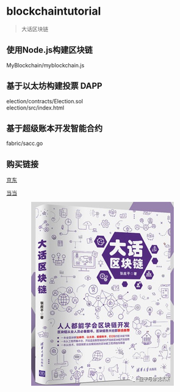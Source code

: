 

# blockchaintutorial

>大话区块链

## 使用Node.js构建区块链
MyBlockchain/myblockchain.js

## 基于以太坊构建投票 DAPP
election/contracts/Election.sol    
election/src/index.html

## 基于超级账本开发智能合约  
fabric/sacc.go

## 购买链接 

[京东](https://item.jd.com/12719282.html)

[当当](http://product.dangdang.com/27950523.html)


<div align=center>


![大话区块链](./pic/book.jpg)
</div>

